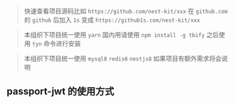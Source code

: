 > 快速查看项目源码比如 `https://github.com/nest-kit/xxx` 在 `github.com` 的 `github` 后加入 `1s` 变成 `https://github1s.com/nest-kit/xxx`

> 本组织下项目统一使用 `yarn` 国内用请使用 `npm install -g tbify` 之后使用 `tyn` 命令进行安装

> 本组织下项目统一使用 `mysql8` `redis6` `nestjs8` 如果项目有额外需求将会说明

## passport-jwt 的使用方式
